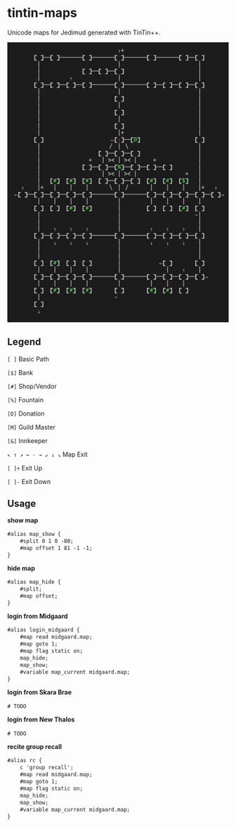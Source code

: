 # tintin-maps

Unicode maps for Jedimud generated with TinTin++.

![](midgaard.png)

## Legend

`[ ]` Basic Path

`[$]` Bank

`[#]` Shop/Vendor

`[%]` Fountain

`[D]` Donation

`[M]` Guild Master

`[&]` Innkeeper

`↖ ↑ ↗ ← · → ↙ ↓ ↘` Map Exit

`[ ]+` Exit Up

`[ ]-` Exit Down

## Usage

**show map**

````
#alias map_show {
    #split 0 1 0 -80;
    #map offset 1 81 -1 -1;
}
````

**hide map**

````
#alias map_hide {
    #split;
    #map offset;
}
````

**login from Midgaard**

````
#alias login_midgaard {
    #map read midgaard.map; 
    #map goto 1; 
    #map flag static on;
    map_hide;
    map_show;
    #variable map_current midgaard.map;
}
````

**login from Skara Brae**

`# TODO`

**login from New Thalos**

`# TODO`

**recite group recall**

````
#alias rc {
    c 'group recall';
    #map read midgaard.map;
    #map goto 1; 
    #map flag static on;
    map_hide;
    map_show;
    #variable map_current midgaard.map;
}
````
